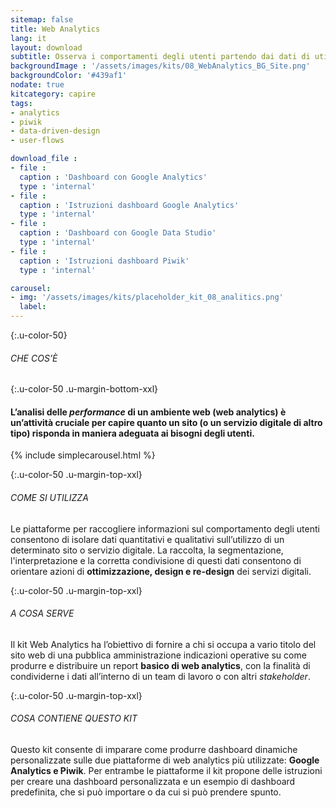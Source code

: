 ```yaml
---
sitemap: false
title: Web Analytics
lang: it
layout: download
subtitle: Osserva i comportamenti degli utenti partendo dai dati di utilizzo del servizio
backgroundImage : '/assets/images/kits/08_WebAnalytics_BG_Site.png'
backgroundColor: '#439af1'
nodate: true
kitcategory: capire
tags: 
- analytics
- piwik
- data-driven-design
- user-flows

download_file :
- file : 
  caption : 'Dashboard con Google Analytics'
  type : 'internal'
- file : 
  caption : 'Istruzioni dashboard Google Analytics'
  type : 'internal'
- file : 
  caption : 'Dashboard con Google Data Studio'
  type : 'internal'
- file : 
  caption : 'Istruzioni dashboard Piwik'
  type : 'internal'

carousel:
- img: '/assets/images/kits/placeholder_kit_08_analitics.png'
  label:
---
```


{:.u-color-50}
###### CHE COS’È

{:.u-color-50 .u-margin-bottom-xxl}
#### L’analisi delle *performance* di un ambiente web (web analytics) è un’attività cruciale per capire quanto un sito (o un servizio digitale di altro tipo) risponda in maniera adeguata ai bisogni degli utenti.

{% include simplecarousel.html  %} 

{:.u-color-50 .u-margin-top-xxl}
###### COME SI UTILIZZA
Le piattaforme per raccogliere informazioni sul comportamento degli utenti consentono di isolare dati quantitativi e qualitativi sull’utilizzo di un determinato sito o servizio digitale. La raccolta, la segmentazione, l'interpretazione e la corretta condivisione di questi dati consentono di orientare azioni di **ottimizzazione, design e re-design** dei servizi digitali. 



{:.u-color-50 .u-margin-top-xxl}
###### A COSA SERVE
Il kit Web Analytics ha l’obiettivo di fornire a chi si occupa a vario titolo del sito web di una pubblica amministrazione indicazioni operative su come produrre e distribuire un report **basico di web analytics**, con la finalità di condividerne i dati all’interno di un team di lavoro o con altri *stakeholder*. 

  

{:.u-color-50 .u-margin-top-xxl}
###### COSA CONTIENE QUESTO KIT
Questo kit consente di imparare come produrre dashboard dinamiche personalizzate sulle due piattaforme di web analytics più utilizzate: **Google Analytics e Piwik**. Per entrambe le piattaforme il kit propone delle istruzioni per creare una dashboard personalizzata e un esempio di dashboard predefinita, che si può importare o da cui si può prendere spunto. 
